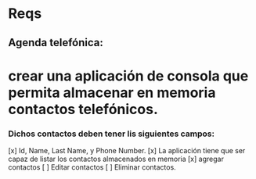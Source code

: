 # Reqs

## Agenda telefónica:

# crear una aplicación de consola que permita almacenar en memoria contactos telefónicos.

### Dichos contactos deben tener lis siguientes campos:

[x] Id, Name, Last Name, y Phone Number.
[x] La aplicación tiene que ser capaz de listar los contactos almacenados en memoria
[x] agregar contactos
[ ] Editar contactos
[ ] Eliminar contactos.